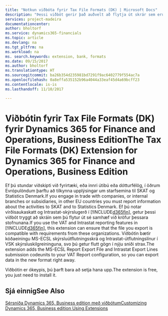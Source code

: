 ```yaml
---
title: "Notkun viðbóta fyrir Tax File Formats (DK) | Microsoft Docs"
description: "Þessi viðbót gerir það auðvelt að flytja út skrár sem eru forstilltar til að uppfylla kröfur banka um rafræna skráningu."
services: project-madeira
documentationcenter: 
author: bholtorf
ms.service: dynamics365-financials
ms.topic: article
ms.devlang: na
ms.tgt_pltfrm: na
ms.workload: na
ms. search.keywords: extension, bank, formats
ms.date: 09/15/2017
ms.author: bholtorf
ms.translationtype: HT
ms.sourcegitcommit: ba26b354d235981bd7291f9ac6402779f554ac7a
ms.openlocfilehash: 0a8effa535152b96a4044a33eaf45d4a69bcff23
ms.contentlocale: is-is
ms.lasthandoff: 11/10/2017

---
```


# <a name="the-tax-file-formats-dk-extension-for-dynamics-365-for-finance-and-operations-business-edition"></a><span data-ttu-id="48629-103">Viðbótin fyrir Tax File Formats (DK) fyrir Dynamics 365 for Finance and Operations, Business Edition</span><span class="sxs-lookup"><span data-stu-id="48629-103">The Tax File Formats (DK) Extension for Dynamics 365 for Finance and Operations, Business Edition</span></span>
<span data-ttu-id="48629-104">Ef þú stundar viðskipti við fyrirtæki, eða innri útibú eða dótturfélög, í öðrum Evrópulöndum þarftu að tilkynna upplýsingar um starfsemina til SKAT og Statistics Denmark.</span><span class="sxs-lookup"><span data-stu-id="48629-104">If you engage in trade with companies, or internal branches or subsidiaries, in other EU countries you must report information about the activities to SKAT and to Statistics Denmark.</span></span> <span data-ttu-id="48629-105">Ef þú notar virðisaukaskatt og Intrastat-skýrslugerð í [!INCLUDE[d365fin](includes/d365fin_md.md)], getur þessi viðbót tryggt að skráin sem þú flytur út sé samhæf við kröfur þessara stofnunana.</span><span class="sxs-lookup"><span data-stu-id="48629-105">If you use the VAT and Intrastat reporting features in [!INCLUDE[d365fin](includes/d365fin_md.md)], this extension can ensure that the file you export is compatible with requirements from these organizations.</span></span> <span data-ttu-id="48629-106">Viðbótin bætir kóðaeiningu MS-ECSL skýrsluútflutningsskrá og Intrastat-útflutningslínur í VSK skýrsluskilgreininguna, svo þú getur flutt gögn í nýju sniði strax.</span><span class="sxs-lookup"><span data-stu-id="48629-106">The extension adds the MS-ECSL Report Export File and Intrastat Export Lines submission codeunits to your VAT Report configuration, so you can export data in the new format right away.</span></span>

<span data-ttu-id="48629-107">Viðbótin er ókeypis, þú þarft bara að setja hana upp.</span><span class="sxs-lookup"><span data-stu-id="48629-107">The extension is free, you just need to install it.</span></span> 

## <a name="see-also"></a><span data-ttu-id="48629-108">Sjá einnig</span><span class="sxs-lookup"><span data-stu-id="48629-108">See Also</span></span>
[<span data-ttu-id="48629-109">Sérsníða Dynamics 365, Business edition með viðbótum</span><span class="sxs-lookup"><span data-stu-id="48629-109">Customizing Dynamics 365, Business edition Using Extensions</span></span>](ui-extensions.md)
